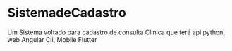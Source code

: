 # SistemadeCadastro
Um Sistema voltado para cadastro de consulta Clinica que terá api python, web Angular Cli, Mobile Flutter
